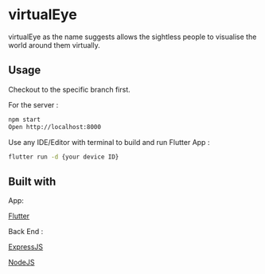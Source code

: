 # virtualEye

virtualEye as the name suggests allows the sightless people to visualise the world around them virtually.


## Usage
Checkout to the specific branch first.

For the server :
```bash
npm start
Open http://localhost:8000
```
Use any IDE/Editor with terminal to build and run Flutter App :
```bash
flutter run -d {your device ID}
```

## Built with


App:

[Flutter](https://flutter.dev/)


Back End :

[ExpressJS](https://expressjs.com)

[NodeJS](https://nodejs.org)


